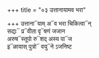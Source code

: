 +++
title = "०३ उत्तानायामव भरा"

+++
उत्ताना᳓याम् अ᳓व भरा चिकित्वा᳓न्  
सद्यः᳓ प्र᳓वीता वृ᳓षणं जजान  
अरुष᳓स्तूपो रु᳓शद् अस्य पा᳓ज  
इ᳓ळायास् पुत्रो᳓ वयु᳓ने ऽजनिष्ट